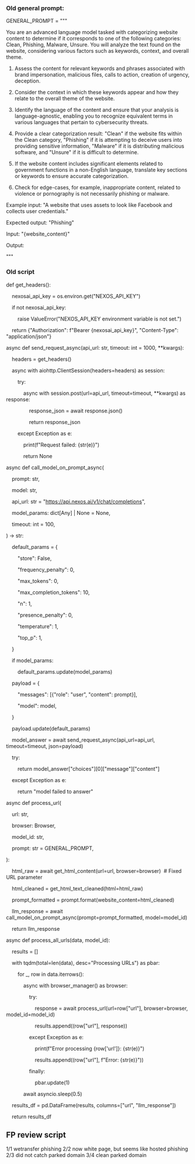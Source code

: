 ### Old general prompt:
GENERAL_PROMPT = """

You are an advanced language model tasked with categorizing website content to determine if it corresponds to one of the following categories: Clean, Phishing, Malware, Unsure. You will analyze the text found on the website, considering various factors such as keywords, context, and overall theme.

  

1. Assess the content for relevant keywords and phrases associated with brand impersonation, malicious files, calls to action, creation of urgency, deception.

2. Consider the context in which these keywords appear and how they relate to the overall theme of the website.

3. Identify the language of the content and ensure that your analysis is language-agnostic, enabling you to recognize equivalent terms in various languages that pertain to cybersecurity threats.

4. Provide a clear categorization result: "Clean" if the website fits within the Clean category, "Phishing" if it is attempting to deceive users into providing sensitive information, "Malware" if it is distributing malicious software, and "Unsure" if it is difficult to determine.

5. If the website content includes significant elements related to government functions in a non-English language, translate key sections or keywords to ensure accurate categorization.

6. Check for edge-cases, for example, inappropriate content, related to violence or pornography is not necessarily phishing or malware.

  

Example input: "A website that uses assets to look like Facebook and collects user credentials."

  

Expected output: "Phishing"

  

Input: "{website_content}"

  

Output:

"""

### Old script
def get_headers():

    nexosai_api_key = os.environ.get("NEXOS_API_KEY")

    if not nexosai_api_key:

        raise ValueError("NEXOS_API_KEY environment variable is not set.")

    return {"Authorization": f"Bearer {nexosai_api_key}", "Content-Type": "application/json"}

  
  

async def send_request_async(api_url: str, timeout: int = 1000, **kwargs):

    headers = get_headers()

  

    async with aiohttp.ClientSession(headers=headers) as session:

        try:

            async with session.post(url=api_url, timeout=timeout, **kwargs) as response:

                response_json = await response.json()

                return response_json

        except Exception as e:

            print(f"Request failed: {str(e)}")

            return None

  
  

async def call_model_on_prompt_async(

    prompt: str,

    model: str,

    api_url: str = "https://api.nexos.ai/v1/chat/completions",

    model_params: dict[Any] | None = None,

    timeout: int = 100,

) -> str:

  

    default_params = {

        "store": False,

        "frequency_penalty": 0,

        "max_tokens": 0,

        "max_completion_tokens": 10,

        "n": 1,

        "presence_penalty": 0,

        "temperature": 1,

        "top_p": 1,

    }

    if model_params:

        default_params.update(model_params)

  

    payload = {

        "messages": [{"role": "user", "content": prompt}],

        "model": model,

    }

    payload.update(default_params)

  

    model_answer = await send_request_async(api_url=api_url, timeout=timeout, json=payload)

    try:

        return model_answer["choices"][0]["message"]["content"]

    except Exception as e:

        return "model failed to answer"

  
  

async def process_url(

    url: str,

    browser: Browser,

    model_id: str,

    prompt: str = GENERAL_PROMPT,

):

    html_raw = await get_html_content(url=url, browser=browser)  # Fixed URL parameter

    html_cleaned = get_html_text_cleaned(html=html_raw)

    prompt_formatted = prompt.format(website_content=html_cleaned)

    llm_response = await call_model_on_prompt_async(prompt=prompt_formatted, model=model_id)

    return llm_response

  
  

async def process_all_urls(data, model_id):

    results = []

  

    with tqdm(total=len(data), desc="Processing URLs") as pbar:

        for _, row in data.iterrows():

            async with browser_manager() as browser:

                try:

                    response = await process_url(url=row["url"], browser=browser, model_id=model_id)

                    results.append((row["url"], response))

                except Exception as e:

                    print(f"Error processing {row['url']}: {str(e)}")

                    results.append((row["url"], f"Error: {str(e)}"))

                finally:

                    pbar.update(1)

  

            await asyncio.sleep(0.5)

  

    results_df = pd.DataFrame(results, columns=["url", "llm_response"])

    return results_df


## FP review script
1/1 wetransfer phishing
2/2 now white page, but seems like hosted phishing
2/3 did not catch parked domain
3/4 clean parked domain